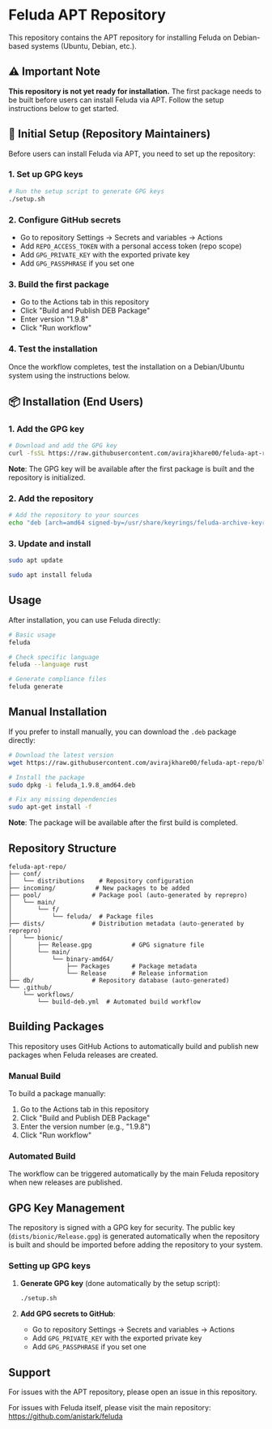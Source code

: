 # Feluda APT Repository

This repository contains the APT repository for installing Feluda on Debian-based systems (Ubuntu, Debian, etc.).

## ⚠️ Important Note

**This repository is not yet ready for installation.** The first package needs to be built before users can install Feluda via APT. Follow the setup instructions below to get started.

## 🚀 Initial Setup (Repository Maintainers)

Before users can install Feluda via APT, you need to set up the repository:

### 1. Set up GPG keys
```bash
# Run the setup script to generate GPG keys
./setup.sh
```

### 2. Configure GitHub secrets
- Go to repository Settings → Secrets and variables → Actions
- Add `REPO_ACCESS_TOKEN` with a personal access token (repo scope)
- Add `GPG_PRIVATE_KEY` with the exported private key
- Add `GPG_PASSPHRASE` if you set one

### 3. Build the first package
- Go to the Actions tab in this repository
- Click "Build and Publish DEB Package"
- Enter version "1.9.8"
- Click "Run workflow"

### 4. Test the installation
Once the workflow completes, test the installation on a Debian/Ubuntu system using the instructions below.

## 📦 Installation (End Users)

### 1. Add the GPG key

```bash
# Download and add the GPG key
curl -fsSL https://raw.githubusercontent.com/avirajkhare00/feluda-apt-repo/blob/main/dists/bionic/Release.gpg | sudo gpg --dearmor -o /usr/share/keyrings/feluda-archive-keyring.gpg
```

**Note**: The GPG key will be available after the first package is built and the repository is initialized.

### 2. Add the repository

```bash
# Add the repository to your sources
echo "deb [arch=amd64 signed-by=/usr/share/keyrings/feluda-archive-keyring.gpg] https://raw.githubusercontent.com/avirajkhare00/feluda-apt-repo/blob/main bionic main" | sudo tee /etc/apt/sources.list.d/feluda.list
```

### 3. Update and install

```bash
sudo apt update

sudo apt install feluda
```

## Usage

After installation, you can use Feluda directly:

```bash
# Basic usage
feluda

# Check specific language
feluda --language rust

# Generate compliance files
feluda generate
```

## Manual Installation

If you prefer to install manually, you can download the `.deb` package directly:

```bash
# Download the latest version
wget https://raw.githubusercontent.com/avirajkhare00/feluda-apt-repo/blob/main/pool/main/f/feluda/feluda_1.9.8_amd64.deb

# Install the package
sudo dpkg -i feluda_1.9.8_amd64.deb

# Fix any missing dependencies
sudo apt-get install -f
```

**Note**: The package will be available after the first build is completed.

## Repository Structure

```
feluda-apt-repo/
├── conf/
│   └── distributions    # Repository configuration
├── incoming/           # New packages to be added
├── pool/              # Package pool (auto-generated by reprepro)
│   └── main/
│       └── f/
│           └── feluda/  # Package files
├── dists/             # Distribution metadata (auto-generated by reprepro)
│   └── bionic/
│       ├── Release.gpg           # GPG signature file
│       └── main/
│           └── binary-amd64/
│               ├── Packages      # Package metadata
│               └── Release       # Release information
├── db/                # Repository database (auto-generated)
└── .github/
    └── workflows/
        └── build-deb.yml  # Automated build workflow
```

## Building Packages

This repository uses GitHub Actions to automatically build and publish new packages when Feluda releases are created.

### Manual Build

To build a package manually:

1. Go to the Actions tab in this repository
2. Click "Build and Publish DEB Package"
3. Enter the version number (e.g., "1.9.8")
4. Click "Run workflow"

### Automated Build

The workflow can be triggered automatically by the main Feluda repository when new releases are published.

## GPG Key Management

The repository is signed with a GPG key for security. The public key (`dists/bionic/Release.gpg`) is generated automatically when the repository is built and should be imported before adding the repository to your system.

### Setting up GPG keys

1. **Generate GPG key** (done automatically by the setup script):
   ```bash
   ./setup.sh
   ```

2. **Add GPG secrets to GitHub**:
   - Go to repository Settings → Secrets and variables → Actions
   - Add `GPG_PRIVATE_KEY` with the exported private key
   - Add `GPG_PASSPHRASE` if you set one

## Support

For issues with the APT repository, please open an issue in this repository.

For issues with Feluda itself, please visit the main repository: https://github.com/anistark/feluda
